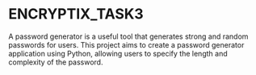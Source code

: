 # ENCRYPTIX_TASK3
A password generator is a useful tool that generates strong and random passwords for users. This project aims to create a password generator application using Python, allowing users to specify the length and complexity of the password.
